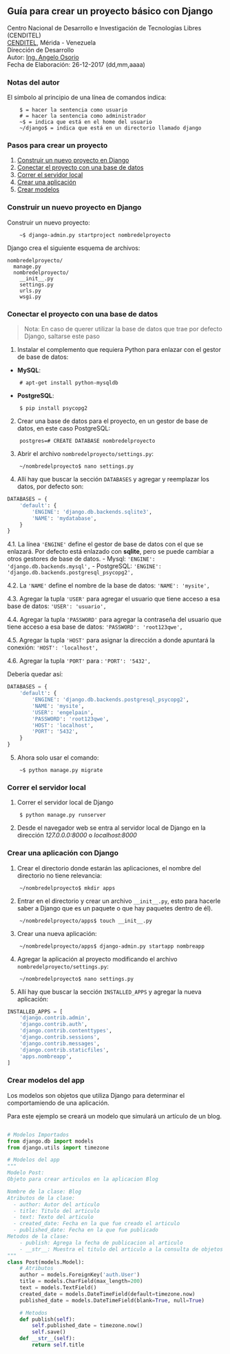 ## Guía para crear un proyecto básico con Django
Centro Nacional de Desarrollo e Investigación de Tecnologías Libres (CENDITEL) <br>
[CENDITEL](https://www.cenditel.gob.ve/), Mérida - Venezuela<br>
Dirección de Desarrollo<br>
Autor: [Ing. Angelo Osorio](https://twitter.com/Engel_PAIN)<br>
Fecha de Elaboración: 26-12-2017 (dd,mm,aaaa)

### Notas del autor
El símbolo al principio de una línea de comandos indica:
```
    $ = hacer la sentencia como usuario
    # = hacer la sentencia como administrador
    ~$ = indica que está en el home del usuario
    ~/django$ = indica que está en un directorio llamado django
```

### Pasos para crear un proyecto
1. [Construir un nuevo proyecto en Django](#construir-un-nuevo-proyecto-en-django)
2. [Conectar el proyecto con una base de datos](#conectar-el-proyecto-con-una-base-de-datos)
3. [Correr el servidor local](#correr-el-servidor-local)
4. [Crear una aplicación](#crear-una-aplicaci%C3%B3n-con-Django)
5. [Crear modelos](#crear-modelos-del-app)

### Construir un nuevo proyecto en Django
Construir un nuevo proyecto:
```
    ~$ django-admin.py startproject nombredelproyecto
```
Django crea el siguiente esquema de archivos:
```
nombredelproyecto/
  manage.py
  nombredelproyecto/
    __init__.py
    settings.py
    urls.py
    wsgi.py
```

### Conectar el proyecto con una base de datos
>Nota: En caso de querer utilizar la base de datos que trae por defecto Django, saltarse este paso

1. Instalar el complemento que requiera Python para enlazar con el gestor de base de datos:
  - **MySQL**:
```
    # apt-get install python-mysqldb
```

  - **PostgreSQL**:
```
    $ pip install psycopg2
```

2. Crear una base de datos para el proyecto, en un gestor de base de datos, en este caso PostgreSQL:
```
    postgres=# CREATE DATABASE nombredelproyecto
```

3. Abrir el archivo `nombredelproyecto/settings.py`:
```
    ~/nombredelproyecto$ nano settings.py
```

4. Allí hay que buscar la sección `DATABASES` y agregar y reemplazar los datos, por defecto son:
```python
DATABASES = {
    'default': {
        'ENGINE': 'django.db.backends.sqlite3',
        'NAME': 'mydatabase',
    }
}
```
  4.1. La línea `'ENGINE'` define el gestor de base de datos con el que se enlazará. Por defecto
  está enlazado con **sqlite**, pero se puede cambiar a otros gestores de base de datos.
    - Mysql: `'ENGINE': 'django.db.backends.mysql',`
    - PostgreSQL: `'ENGINE': 'django.db.backends.postgresql_psycopg2',`

  4.2. La `'NAME'` define el nombre de la base de datos: `'NAME': 'mysite',`

  4.3. Agregar la tupla `'USER'` para agregar el usuario que tiene acceso a esa base de datos:
  `'USER': 'usuario',`
  
  4.4. Agregar la tupla `'PASSWORD'` para agregar la contraseña del usuario que tiene acceso a esa
  base de datos: `'PASSWORD': 'root123qwe',`
  
  4.5. Agregar la tupla `'HOST'` para asignar la dirección a donde apuntará la conexión:
  `'HOST': 'localhost',`
  
  4.6. Agregar la tupla `'PORT'` para : `'PORT': '5432',`

Debería quedar así:
```python
DATABASES = {
    'default': {
        'ENGINE': 'django.db.backends.postgresql_psycopg2',
        'NAME': 'mysite',
        'USER': 'engelpain',
        'PASSWORD': 'root123qwe',
        'HOST': 'localhost',
        'PORT': '5432',
    }
}
```

5. Ahora solo usar el comando:
```
    ~$ python manage.py migrate
```

### Correr el servidor local

1. Correr el servidor local de Django
```
    $ python manage.py runserver
```
2. Desde el navegador web se entra al servidor local de Django en la dirección _127.0.0.0:8000_ o
_localhost:8000_


### Crear una aplicación con Django
1. Crear el directorio donde estarán las aplicaciones, el nombre del directorio no tiene relevancia:
```
    ~/nombredelproyecto$ mkdir apps
```

2. Entrar en el directorio y crear un archivo `__init__.py`, esto para hacerle saber a Django que es
un paquete o que hay paquetes dentro de él).
```
    ~/nombredelproyecto/apps$ touch __init__.py
```

3. Crear una nueva aplicación:
```
    ~/nombredelproyecto/apps$ django-admin.py startapp nombreapp
```

4. Agregar la aplicación al proyecto modificando el archivo `nombredelproyecto/settings.py`:
```
    ~/nombredelproyecto$ nano settings.py
```

5. Allí hay que buscar la sección `INSTALLED_APPS` y agregar la nueva aplicación:
```python
INSTALLED_APPS = [
    'django.contrib.admin',
    'django.contrib.auth',
    'django.contrib.contenttypes',
    'django.contrib.sessions',
    'django.contrib.messages',
    'django.contrib.staticfiles',
    'apps.nombreapp',
]
```

### Crear modelos del app

Los modelos son objetos que utiliza Django para determinar el comportamiendo de una aplicación.

Para este ejemplo se creará un modelo que simulará un artículo de un blog.

```python

# Modelos Importados
from django.db import models
from django.utils import timezone

# Modelos del app
"""
Modelo Post:
Objeto para crear articulos en la aplicacion Blog

Nombre de la clase: Blog
Atributos de la clase:
  - author: Autor del articulo
  - title: Titulo del articulo
  - text: Texto del articulo
  - created_date: Fecha en la que fue creado el articulo
  - published_date: Fecha en la que fue publicado
Metodos de la clase:
    - publish: Agrega la fecha de publicacion al articulo
    - __str__: Muestra el titulo del articulo a la consulta de objetos
"""
class Post(models.Model):
    # Atributos
    author = models.ForeignKey('auth.User')
    title = models.CharField(max_length=200)
    text = models.TextField()
    created_date = models.DateTimeField(default=timezone.now)
    published_date = models.DateTimeField(blank=True, null=True)

    # Metodos
    def publish(self):
        self.published_date = timezone.now()
        self.save()
    def __str__(self):
        return self.title

```